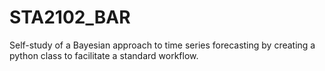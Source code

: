 # STA2102_BAR
Self-study of a Bayesian approach to time series forecasting by creating a python class to facilitate a standard workflow.
